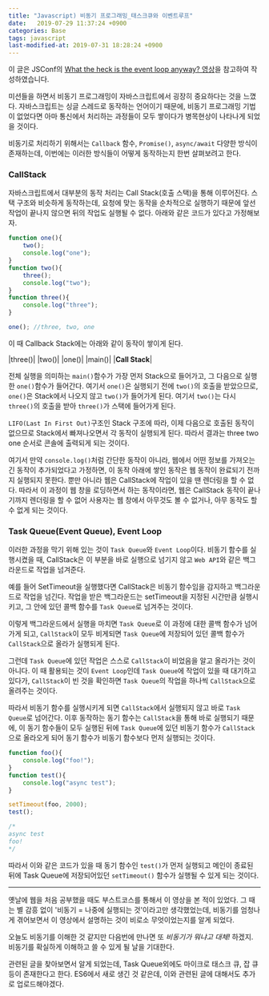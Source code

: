 ```yaml
---
title: "Javascript) 비동기 프로그래밍_태스크큐와 이벤트루프"
date:   2019-07-29 11:37:24 +0900
categories: Base
tags: javascript 
last-modified-at: 2019-07-31 18:28:24 +0900
---
```


이 글은 JSConf의 [What the heck is the event loop anyway? 영상](https://www.youtube.com/watch?v=8aGhZQkoFbQ)을 참고하여 작성하였습니다.  
  
미션들을 하면서 비동기 프로그래밍이 자바스크립트에서 굉장히 중요하다는 것을 느꼈다. 자바스크립트는 싱글 스레드로 동작하는 언어이기 때문에, 비동기 프로그래밍 기법이 없었다면 아마 통신에서 처리하는 과정들이 모두 쌓이다가 병목현상이 나타나게 되었을 것이다.  
  
비동기로 처리하기 위해서는 `Callback` 함수, `Promise()`, `async/await` 다양한 방식이 존재하는데, 이번에는 이러한 방식들이 어떻게 동작하는지 한번 살펴보려고 한다. 

### CallStack

자바스크립트에서 대부분의 동작 처리는 Call Stack(호출 스택)을 통해 이루어진다. 스택 구조와 비슷하게 동작하는데, 요청에 맞는 동작을 순차적으로 실행하기 때문에 앞선 작업이 끝나지 않으면 뒤의 작업도 실행될 수 없다. 아래와 같은 코드가 있다고 가정해보자.  
  
```javascript
function one(){
    two();
    console.log("one");
}
function two(){
    three();
    console.log("two");
}
function three(){
    console.log("three");
}

one(); //three, two, one
```

이 때 Callback Stack에는 아래와 같이 동작이 쌓이게 된다.  
  
|three()|
|two()|
|one()|
|main()|
|**Call Stack**|
  
전체 실행을 의미하는 `main()`함수가 가장 먼저 Stack으로 들어가고, 그 다음으로 실행한 `one()`함수가 들어간다. 여기서 `one()`은 실행되기 전에 `two()`의 호출을 받았으므로, `one()`은 Stack에서 나오지 않고 `two()`가 들어가게 된다. 여기서 `two()`는 다시 `three()`의 호출을 받아 `three()`가 스택에 들어가게 된다.  
  
`LIFO(Last In First Out)`구조인 Stack 구조에 따라, 이제 다음으로 호출된 동작이 없으므로 Stack에서 빠져나오면서 각 동작이 실행되게 된다. 따라서 결과는 three two one 순서로 콘솔에 출력되게 되는 것이다.  
  
여기서 만약 `console.log()`처럼 간단한 동작이 아니라, 웹에서 어떤 정보를 가져오는 긴 동작이 추가되었다고 가정하면, 이 동작 아래에 쌓인 동작은 웹 동작이 완료되기 전까지 실행되지 못한다. 뿐만 아니라 웹은 CallStack에 작업이 있을 땐 렌더링을 할 수 없다. 따라서 이 과정이 웹 창을 로딩하면서 하는 동작이라면, 웹은 CallStack 동작이 끝나기까지 렌더링을 할 수 없어 사용자는 웹 창에서 아무것도 볼 수 없거나, 아무 동작도 할 수 없게 되는 것이다.   
  
### Task Queue(Event Queue), Event Loop 

이러한 과정을 막기 위해 있는 것이 `Task Queue`와 `Event Loop`이다. 비동기 함수를 실행시켰을 때, CallStack은 이 부분을 바로 실행으로 넘기지 않고 `Web API`와 같은 백그라운드로 작업을 넘겨준다.  
  
예를 들어 SetTimeout을 실행했다면 CallStack은 비동기 함수임을 감지하고 백그라운드로 작업을 넘긴다. 작업을 받은 백그라운드는 setTimeout을 지정된 시간만큼 실행시키고, 그 안에 있던 콜백 함수를 `Task Queue`로 넘겨주는 것이다.   
  
이렇게 백그라운드에서 실행을 마치면 `Task Queue`로 이 과정에 대한 콜백 함수가 넘어가게 되고, `CallStack`이 모두 비게되면 `Task Queue`에 저장되어 있던 콜백 함수가 `CallStack`으로 올라가 실행되게 된다.  
  
그런데 `Task Queue`에 있던 작업은 스스로 `CallStack`이 비었음을 알고 올라가는 것이 아니다. 이 때 활용되는 것이 `Event Loop`인데 `Task Queue`에 작업이 있을 때 대기하고 있다가, `CallStack`이 빈 것을 확인하면 `Task Queue`의 작업을 하나씩 `CallStack`으로 올려주는 것이다.  

따라서 비동기 함수를 실행시키게 되면 `CallStack`에서 실행되지 않고 바로 `Task Queue`로 넘어간다. 이후 동작하는 동기 함수는 `CallStack`을 통해 바로 실행되기 때문에, 이 동기 함수들이 모두 실행된 뒤에 `Task Queue`에 있던 비동기 함수가 `CallStack`으로 올라오게 되어 동기 함수가 비동기 함수보다 먼저 실행되는 것이다.  

```javascript
function foo(){
    console.log("foo!");
}
function test(){
    console.log("async test");
}

setTimeout(foo, 2000);
test();

/*
async test
foo!
*/
```

따라서 이와 같은 코드가 있을 때 동기 함수인 `test()`가 먼저 실행되고 메인이 종료된 뒤에 Task Queue에 저장되어있던 `setTimeout()` 함수가 실행될 수 있게 되는 것이다.  

___

옛날에 웹을 처음 공부했을 때도 부스트코스를 통해서 이 영상을 본 적이 있었다. 그 때는 별 감흥 없이 '비동기 = 나중에 실행되는 것'이라고만 생각했었는데, 비동기를 엄청나게 겪어보면서 이 영상에서 설명하는 것이 비로소 무엇이었는지를 알게 되었다.  
  
오늘도 비동기를 이해한 것 같지만 다음번에 만나면 또 _비동기가 뭐냐고 대체!_ 하겠지. 비동기를 확실하게 이해하고 쓸 수 있게 될 날을 기대한다.  
  
관련된 글을 찾아보면서 알게 되었는데, Task Queue외에도 마이크로 태스크 큐, 잡 큐 등이 존재한다고 한다. ES6에서 새로 생긴 것 같은데, 이와 관련된 글에 대해서도 추가로 업로드해야겠다. 
